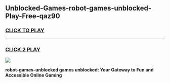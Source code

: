 
## Unblocked-Games-robot-games-unblocked-Play-Free-qaz90
<h3>
<a href="https://premium76.site?title=robot-games-unblocked&ref=18A1">CLICK TO PLAY</a></h3>
<hr>

<h3>
<a href="https://premium76.site?title=robot-games-unblocked&ref=18A1">CLICK 2 PLAY</a>
  
</h3>

<a href="https://premium76.site?title=robot-games-unblocked&ref=18A1"><img src="https://clearcache.store/games.png"></a>


**robot-games-unblocked games unblocked: Your Gateway to Fun and Accessible Online Gaming**
